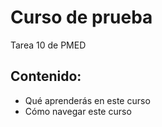 # Curso de prueba
Tarea 10 de PMED
## Contenido:
- Qué aprenderás en este curso
- Cómo navegar este curso
